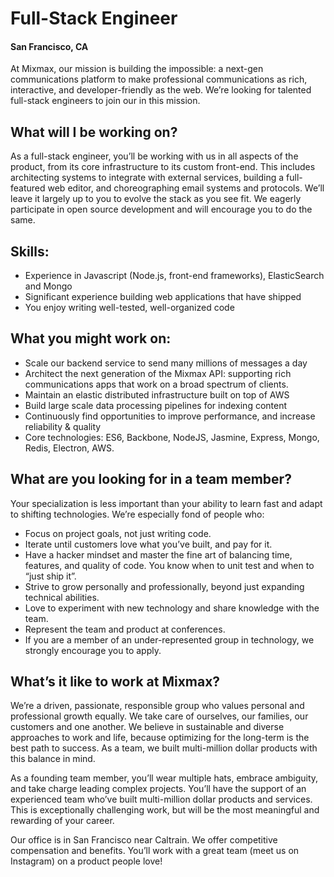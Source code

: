 # Full-Stack Engineer
#### San Francisco, CA

At Mixmax, our mission is building the impossible: a next-gen communications platform to make professional communications as rich, interactive, and developer-friendly as the web. We’re looking for talented full-stack engineers to join our in this mission.  

## What will I be working on?

As a full-stack engineer, you’ll be working with us in all aspects of the product, from its core infrastructure to its custom front-end. This includes architecting systems to integrate with external services, building a full-featured web editor, and choreographing email systems and protocols. We’ll leave it largely up to you to evolve the stack as you see fit. We eagerly participate in open source development and will encourage you to do the same.

## Skills:

+ Experience in Javascript (Node.js, front-end frameworks), ElasticSearch and Mongo
+ Significant experience building web applications that have shipped
+ You enjoy writing well-tested, well-organized code

## What you might work on:

+ Scale our backend service to send many millions of messages a day
+ Architect the next generation of the Mixmax API: supporting rich communications apps that work on a broad spectrum of clients.
+ Maintain an elastic distributed infrastructure built on top of AWS
+ Build large scale data processing pipelines for indexing content
+ Continuously find opportunities to improve performance, and increase reliability & quality
+ Core technologies: ES6, Backbone, NodeJS, Jasmine, Express, Mongo, Redis, Electron, AWS.

## What are you looking for in a team member?

Your specialization is less important than your ability to learn fast and adapt to shifting technologies. We’re especially fond of people who:

+ Focus on project goals, not just writing code.
+ Iterate until customers love what you’ve built, and pay for it.
+ Have a hacker mindset and master the fine art of balancing time, features, and quality of code. You know when to unit test and when to “just ship it”.
+ Strive to grow personally and professionally, beyond just expanding technical abilities.
+ Love to experiment with new technology and share knowledge with the team.
+ Represent the team and product at conferences.
+ If you are a member of an under-represented group in technology, we strongly encourage you to apply.

## What’s it like to work at Mixmax?

We’re a driven, passionate, responsible group who values personal and professional growth equally. We take care of ourselves, our families, our customers and one another. We believe in sustainable and diverse approaches to work and life, because optimizing for the long-term is the best path to success. As a team, we built multi-million dollar products with this balance in mind.  

As a founding team member, you’ll wear multiple hats, embrace ambiguity, and take charge leading complex projects. You’ll have the support of an experienced team who’ve built multi-million dollar products and services. This is exceptionally challenging work, but will be the most meaningful and rewarding of your career.  

Our office is in San Francisco near Caltrain. We offer competitive compensation and benefits. You’ll work with a great team (meet us on Instagram) on a product people love!
